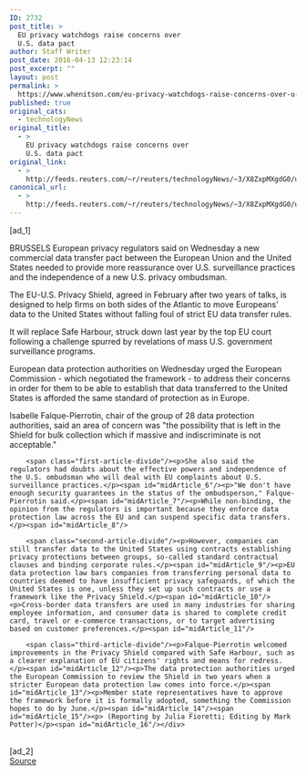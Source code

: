 ```yaml
---
ID: 2732
post_title: >
  EU privacy watchdogs raise concerns over
  U.S. data pact
author: Staff Writer
post_date: 2016-04-13 12:23:14
post_excerpt: ""
layout: post
permalink: >
  https://www.whenitson.com/eu-privacy-watchdogs-raise-concerns-over-u-s-data-pact/
published: true
original_cats:
  - technologyNews
original_title:
  - >
    EU privacy watchdogs raise concerns over
    U.S. data pact
original_link:
  - >
    http://feeds.reuters.com/~r/reuters/technologyNews/~3/X8ZxpMXgdG0/us-eu-dataprotection-usa-idUSKCN0XA0Z8
canonical_url:
  - >
    http://feeds.reuters.com/~r/reuters/technologyNews/~3/X8ZxpMXgdG0/us-eu-dataprotection-usa-idUSKCN0XA0Z8
---
```

 [ad_1]
<br><div id="articleText">
<span id="midArticle_start"/>

<span id="midArticle_0"/><span class="focusParagraph" readability="4"><p><span class="articleLocation">BRUSSELS</span> European privacy regulators said on Wednesday a new commercial data transfer pact between the European Union and the United States needed to provide more reassurance over U.S. surveillance practices and the independence of a new U.S. privacy ombudsman.</p></span><span id="midArticle_1"/><p>The EU-U.S. Privacy Shield, agreed in February after two years of talks, is designed to help firms on both sides of the Atlantic to move Europeans' data to the United States without falling foul of strict EU data transfer rules.</p><span id="midArticle_2"/><p>It will replace Safe Harbour, struck down last year by the top EU court following a challenge spurred by revelations of mass U.S. government surveillance programs.</p><span id="midArticle_3"/><p>European data protection authorities on Wednesday urged the European Commission - which negotiated the framework - to address their concerns in order for them to be able to establish that data transferred to the United States is afforded the same standard of protection as in Europe.</p><span id="midArticle_4"/><p>Isabelle Falque-Pierrotin, chair of the group of 28 data protection authorities, said an area of concern was "the possibility that is left in the Shield for bulk collection which if massive and indiscriminate is not acceptable."</p><span id="midArticle_5"/>
        
        <span class="first-article-divide"/><p>She also said the regulators had doubts about the effective powers and independence of the U.S. ombudsman who will deal with EU complaints about U.S. surveillance practices.</p><span id="midArticle_6"/><p>"We don't have enough security guarantees in the status of the ombudsperson," Falque-Pierrotin said.</p><span id="midArticle_7"/><p>While non-binding, the opinion from the regulators is important because they enforce data protection law across the EU and can suspend specific data transfers. </p><span id="midArticle_8"/>
        
        <span class="second-article-divide"/><p>However, companies can still transfer data to the United States using contracts establishing privacy protections between groups, so-called standard contractual clauses and binding corporate rules.</p><span id="midArticle_9"/><p>EU data protection law bars companies from transferring personal data to countries deemed to have insufficient privacy safeguards, of which the United States is one, unless they set up such contracts or use a framework like the Privacy Shield.</p><span id="midArticle_10"/><p>Cross-border data transfers are used in many industries for sharing employee information, and consumer data is shared to complete credit card, travel or e-commerce transactions, or to target advertising based on customer preferences.</p><span id="midArticle_11"/>
        
        <span class="third-article-divide"/><p>Falque-Pierrotin welcomed improvements in the Privacy Shield compared with Safe Harbour, such as a clearer explanation of EU citizens' rights and means for redress.</p><span id="midArticle_12"/><p>The data protection authorities urged the European Commission to review the Shield in two years when a stricter European data protection law comes into force.</p><span id="midArticle_13"/><p>Member state representatives have to approve the framework before it is formally adopted, something the Commission hopes to do by June.</p><span id="midArticle_14"/><span id="midArticle_15"/><p> (Reporting by Julia Fioretti; Editing by Mark Potter)</p><span id="midArticle_16"/></div>
<br>[ad_2]
<br><a href="http://feeds.reuters.com/~r/reuters/technologyNews/~3/X8ZxpMXgdG0/us-eu-dataprotection-usa-idUSKCN0XA0Z8">Source </a>